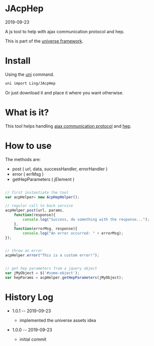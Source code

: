 JAcpHep
===========
2019-09-23



A js tool to help with ajax communication protocol and hep.


This is part of the [universe framework](https://github.com/karayabin/universe-snapshot).


Install
==========
Using the [uni](https://github.com/lingtalfi/universe-naive-importer) command.
```bash
uni import Ling/JAcpHep
```

Or just download it and place it where you want otherwise.





What is it?
==============


This tool helps handling [ajax communication protocol](https://github.com/lingtalfi/AjaxCommunicationProtocol)
and [hep](https://github.com/lingtalfi/NotationFan/blob/master/html-element-parameters.md).





How to use
==========


The methods are:

- post ( url, data, successHandler, errorHandler )
- error ( errMsg )
- getHepParameters ( jElement )


```js

// first instantiate the tool
var acpHelper= new AcpHepHelper();

// regular call to back service
acpHelper.post(url, params, 
    function(response){
        console.log("Success, do something with the response...");
    },
    function(errorMsg, response){
        console.log("An error occurred: " + errorMsg);
});


// throw an error
acpHelper.error("This is a custom error!");


// get hep parameters from a jquery object
var jMyObject = $('#some-object');
var hepParams = acpHelper.getHepParameters(jMyObject);


```





History Log
=============

- 1.0.1 -- 2019-09-23

    - implemented the universe assets idea
    
- 1.0.0 -- 2019-09-23

    - initial commit